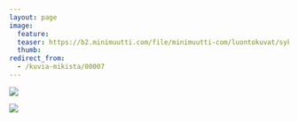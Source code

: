 ```yaml
---
layout: page
image:
  feature:
  teaser: https://b2.minimuutti.com/file/minimuutti-com/luontokuvat/syksy/IMG_1145-245px.jpg
  thumb:
redirect_from:
  - /kuvia-mikista/00007
---
```


![](https://b2.minimuutti.com/file/minimuutti-com/luontokuvat/syksy/IMG_1145-800px.jpg)

![](https://b2.minimuutti.com/file/minimuutti-com/luontokuvat/syksy/IMG_1147-800px.jpg)
